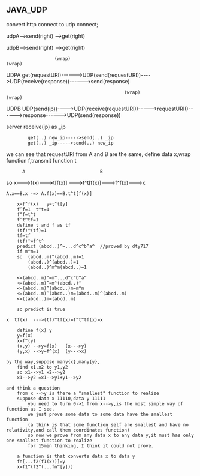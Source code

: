 ## JAVA_UDP


convert http connect to udp connect;


udpA-->send(right) -->get(right)

udpB-->send(right) -->get(right)

                      (wrap)                                                 (wrap)
UDPA   get(requestURI)------>UDP(send(requestURI))---->UDP(receive(response))------>send(response)
        
                                                (wrap)                           (wrap)
UDPB   UDP(send(ip))---->UDP(receive(requestURI))----->requestURI()------>response------>UDP(send(response))
            
            
server  receive(ip) as _ip
            
            get(..) new_ip----->send(..) _ip
            get(..) _ip----->send(..) new_ip

we can see that requestURI from A and B are the same,
define data x,wrap function f,transmit function t

          A                            B
so  x--->f(x)--->t[f(x)] --->t^t[f(x)]--->f^f(x)--->x

    A.x==B.x -=> A.f(x)==B.t^t[f(x)]
    
        x=f^f(x)   y=t^t[y]
        f^f=1  t^t=1
        f^f=t^t
        f^t^tf=1
        define t and f as tf
        (tf)^(tf)=1
        tf=tf
        (tf)^=f^t^
        predict (abcd..)^=...d^c^b^a^  //proved by dty717
        if m^m=1
        so  (abcd..m)^(abcd..m)=1
            (abcd..)^(abcd..)=1
            (abcd..)^m^m(abcd..)=1
    
        <=(abcd..m)^=m^...d^c^b^a^
        <=(abcd..m)^=m^(abcd..)^
        <=(abcd..m)^(abcd..)m=m^m
        <=(abcd..m)^(abcd..)m=(abcd..m)^(abcd..m)
        <=((abcd..)m=(abcd..m)
        
        so predict is true
    
    x  tf(x)  --->(tf)^tf(x)=f^t^tf(x)=x
        
        define f(x) y
        y=f(x)
        x=f^(y)
        (x,y) -->y=f(x)   (x--->y)
        (y,x) -->y=f^(x)  (y--->x)
        
    by the way,suppose many{x},many{y},
        find x1,x2 to y1,y2
        so x1-->y1 x2-->y2
        x1-->y2 =x1-->y1+y1-->y2
    
    and think a question
        from x -->y is there a "smallest" function to realize
        suppose data x 11110,data y 11111
            you need to turn 0->1 from x-->y,is the most simple way of function as I see.
            we just prove some data to some data have the smallest function
            (a think is that some function self are smallest and have no relativity,and call them coordinates function)
            so now we prove from any data x to any data y,it must has only one smallest function to realize
            for 15min thinking, I think it could not prove.
        
        a function is that converts data x to data y
        fn[...f2(f1(x))]=y
        x=f1^(f2^(...fn^[y]))
        
        
        